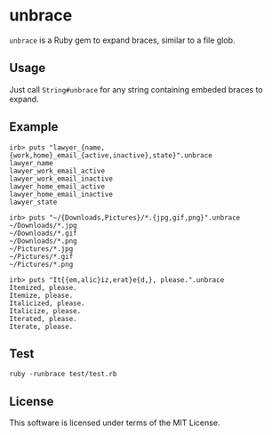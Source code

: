 # unbrace

```unbrace``` is a Ruby gem to expand braces, similar to a file glob.

## Usage

Just call ```String#unbrace``` for any string containing embeded braces to expand.

## Example

```shell
irb> puts "lawyer_{name,{work,home}_email_{active,inactive},state}".unbrace
lawyer_name
lawyer_work_email_active
lawyer_work_email_inactive
lawyer_home_email_active
lawyer_home_email_inactive
lawyer_state

irb> puts "~/{Downloads,Pictures}/*.{jpg,gif,png}".unbrace
~/Downloads/*.jpg
~/Downloads/*.gif
~/Downloads/*.png
~/Pictures/*.jpg
~/Pictures/*.gif
~/Pictures/*.png

irb> puts "It{{em,alic}iz,erat}e{d,}, please.".unbrace
Itemized, please.
Itemize, please.
Italicized, please.
Italicize, please.
Iterated, please.
Iterate, please.
```

## Test

```
ruby -runbrace test/test.rb
```

## License

This software is licensed under terms of the MIT License.
